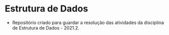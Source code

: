 # Estrutura de Dados

- Repositório criado para guardar a resolução das atividades da disciplina de Estrutura de Dados - 2021.2.
